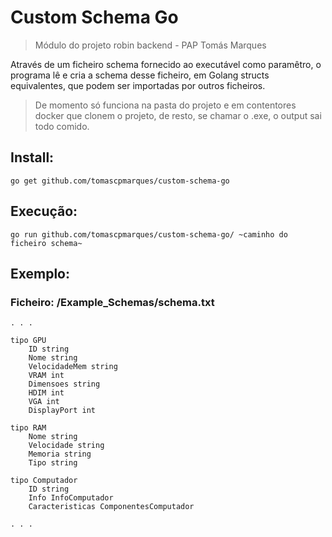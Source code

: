 # Custom Schema Go

> Módulo do projeto robin backend - PAP Tomás Marques

Através de um ficheiro schema fornecido ao executável como paramêtro, o programa lê e cria a schema desse ficheiro, em Golang structs equivalentes, que podem ser importadas por outros ficheiros.

> De momento só funciona na pasta do projeto e em contentores docker que clonem o projeto, de resto, se chamar o .exe, o output sai todo comido.

## Install:
``` go get github.com/tomascpmarques/custom-schema-go ```

## Execução:
``` go run github.com/tomascpmarques/custom-schema-go/ ~caminho do ficheiro schema~  ```

## Exemplo:
### Ficheiro: /Example_Schemas/schema.txt
```
. . .

tipo GPU
    ID string
    Nome string
    VelocidadeMem string
    VRAM int
    Dimensoes string
    HDIM int
    VGA int
    DisplayPort int

tipo RAM
    Nome string
    Velocidade string
    Memoria string
    Tipo string

tipo Computador 
    ID string
    Info InfoComputador
    Caracteristicas ComponentesComputador

. . .
```
